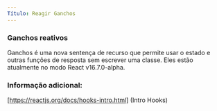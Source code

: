 ```yaml
---
Título: Reagir Ganchos
---
```

### Ganchos reativos

Ganchos é uma nova sentença de recurso que permite usar o estado e outras funções de resposta sem escrever uma classe. Eles estão atualmente no modo React v16.7.0-alpha.


### Informação adicional:

[https://reactjs.org/docs/hooks-intro.html] (Intro Hooks)

